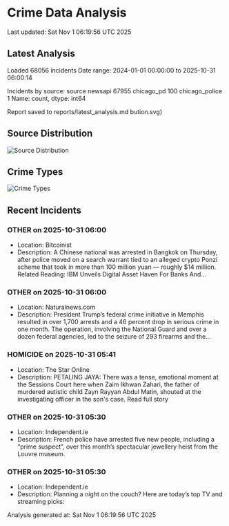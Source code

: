 # Crime Data Analysis
Last updated: Sat Nov  1 06:19:56 UTC 2025

## Latest Analysis

Loaded 68056 incidents
Date range: 2024-01-01 00:00:00 to 2025-10-31 06:00:14

Incidents by source:
source
newsapi           67955
chicago_pd          100
chicago_police        1
Name: count, dtype: int64

Report saved to reports/latest_analysis.md
bution.svg)

## Source Distribution
![Source Distribution](images/source_distribution.svg)

## Crime Types
![Crime Types](images/crime_types.svg)

## Recent Incidents

### OTHER on 2025-10-31 06:00
- Location: Bitcoinist
- Description: A Chinese national was arrested in Bangkok on Thursday, after police moved on a search warrant tied to an alleged crypto Ponzi scheme that took in more than 100 million yuan — roughly $14 million. Related Reading: IBM Unveils Digital Asset Haven For Banks And…


### OTHER on 2025-10-31 06:00
- Location: Naturalnews.com
- Description: President Trump’s federal crime initiative in Memphis resulted in over 1,700 arrests and a 46 percent drop in serious crime in one month. The operation, involving the National Guard and over a dozen federal agencies, led to the seizure of 293 firearms and the…


### HOMICIDE on 2025-10-31 05:41
- Location: The Star Online
- Description: PETALING JAYA: There was a tense, emotional moment at the Sessions Court here when Zaim Ikhwan Zahari, the father of murdered autistic child Zayn Rayyan Abdul Matin, shouted at the investigating officer in the son's case. Read full story


### OTHER on 2025-10-31 05:30
- Location: Independent.ie
- Description: French police have arrested five new people, including a “prime suspect”, over this month’s spectacular jewellery heist from the Louvre museum.


### OTHER on 2025-10-31 05:30
- Location: Independent.ie
- Description: Planning a night on the couch? Here are today’s top TV and streaming picks:

Analysis generated at: Sat Nov  1 06:19:56 UTC 2025
